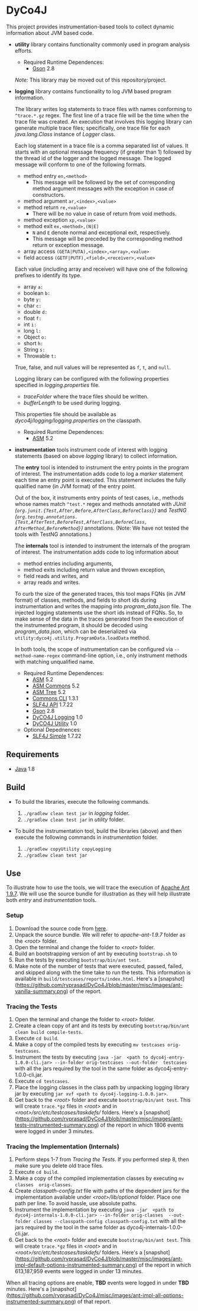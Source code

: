 # DyCo4J

This project provides instrumentation-based tools to collect dynamic information
about JVM based code.

- **utility** library contains functionality commonly used in program analysis 
  efforts.  
    - Required Runtime Dependences:
        - [Gson](https://github.com/google/gson) 2.8
        
  _Note:_ This library may be moved out of this repository/project.  


- **logging** library contains functionality to log JVM based program 
  information.
  
  The library writes log statements to trace files with names conforming to 
  `^trace.*.gz` regex.  The first line of a trace file will be the time when 
  the trace file was created.  An execution that involves this logging 
  library can generate multiple trace files; specifically, one trace file for 
  each _java.lang.Class_ instance of _Logger_ class.
  
  Each log statement in a trace file is a comma separated list of values.  It 
  starts with an optional message frequency (if greater than 1) followed by the 
  thread id of the logger and the logged message.  The logged message will 
  conform to one of the following formats.
    - method entry `en,<method>`
      - This message will be followed by the set of corresponding method 
        argument messages with the exception in case of constructors.
    - method argument `ar,<index>,<value>`
    - method return `re,<value>`
      - There will be no value in case of return from void methods.
    - method exception `xp,<value>`
    - method exit `ex,<method>,(N|E)`
      - `N` and `E` denote normal and exceptional exit, respectively.
      - This message will be preceded by the corresponding method return or 
        exception message.
    - array access `(GETA|PUTA),<index>,<array>,<value>`
    - field access `(GETF|PUTF),<field>,<receiver>,<value>`
    
  Each value (including array and receiver) will have one of the following 
  prefixes to identify its type.
    - array `a:`
    - boolean `b:`
    - byte `y:`
    - char `c:`
    - double `d:`
    - float `f:`
    - int `i:`
    - long `l:`
    - Object `o:`
    - short `h:`
    - String `s:`
    - Throwable `t:`
    
  True, false, and null values will be represented as `f`, `t`, and `null`.

  Logging library can be configured with the following properties specified in 
  _logging.properties_ file.
    - _traceFolder_ where the trace files should be written.
    - _bufferLength_ to be used during logging.
  
  This properties file should be available as _dyco4j/logging/logging.properties_
  on the classpath.
  
    - Required Runtime Dependences:
        - [ASM](http://asm.ow2.org/) 5.2


- **instrumentation** tools instrument code of interest with logging statements 
  (based on above _logging_ library) to collect information.  
  
  The **entry** tool is intended to instrument the entry points in the program 
  of interest.  The instrumentation adds code to log a _marker_ statement each 
  time an entry point is executed.  This statement includes the fully qualified
  name (in JVM format) of the entry point.
  
  Out of the box, it instruments entry points of test cases, i.e., methods 
  whose names match `^test.*` regex and methods annotated with _JUnit 
  (`org.junit.{Test,After,Before,AfterClass,BeforeClass}`)_ and _TestNG 
  (`org.testng.annotations.{Test,AfterTest,BeforeTest,AfterClass,BeforeClass,
  AfterMethod,BeforeMethod}`)_ annotations. (Note: We have not tested the tools 
  with TestNG annotations.)  
  
  The **internals** tool is intended to instrument the internals of the program
  of interest.  The instrumentation adds code to log information about
    - method entries including arguments,
    - method exits including return value and thrown exception, 
    - field reads and writes, and 
    - array reads and writes.
    
  To curb the size of the generated traces, this tool maps FQNs (in JVM format) 
  of classes, methods, and fields to short ids during instrumentation and 
  writes the mapping into _program_data.json_ file. The injected logging 
  statements use the short ids instead of FQNs.  So, to make sense of the data 
  in the traces generated from the execution of the instrumented program, it 
  should be decoded using _program_data.json_, which can be deserialized via
  `utility:dyco4j.utility.ProgramData.loadData` method.
   
  In both tools, the scope of instrumentation can be configured via 
  `--method-name-regex` command-line option, i.e., only instrument methods 
  with matching unqualified name.
  
    - Required Runtime Dependences:
        - [ASM](http://asm.ow2.org/) 5.2 
        - [ASM Commons](http://asm.ow2.org/) 5.2
        - [ASM Tree](http://asm.ow2.org/) 5.2
        - [Commons CLI](http://commons.apache.org/proper/commons-cli/) 1.3.1
        - [SLF4J API](http://www.slf4j.org/) 1.7.22
        - [Gson](https://github.com/google/gson) 2.8
        - [DyCO4J Logging](https://github.com/rvprasad/DyCo4J) 1.0
        - [DyCO4J Utility](https://github.com/rvprasad/DyCo4J) 1.0
    - Optional Depednences:
        - [SLF4J Simple](http://www.slf4j.org/) 1.7.22
        
        
## Requirements
- [Java](http://www.oracle.com/technetwork/java/javase/%20downloads/index.html) 1.8


## Build 
- To build the libraries, execute the following commands.
    1. `./gradlew clean test jar` in _logging_ folder.
    2. `./gradlew clean test jar` in _utility_ folder.

- To build the instrumentation tool, build the libraries (above) and then 
  execute the following commands in _instrumentation_ folder.
    1. `./gradlew copyUtility copyLogging`
    2. `./gradlew clean test jar`
    

## Use

To illustrate how to use the tools, we will trace the execution of 
[Apache Ant 1.9.7](http://ant.apache.org/).  We will use the source bundle for 
illustration as they will help illustrate both _entry_ and _instrumentation_ 
tools.

### Setup
1. Download the source code from [here](http://ant.apache.org/srcdownload.cgi).
2. Unpack the source bundle.  We will refer to _apache-ant-1.9.7_ folder as the 
   _\<root>_ folder.
3. Open the terminal and change the folder to _\<root>_ folder.
4. Build an bootstrapping version of ant by executing `bootstrap.sh` to 
5. Run the tests by executing `bootstrap/bin/ant test`.
6. Make note of the number of tests that were executed, passed, failed, and 
   skipped along with the time take to run the tests.  This information is
   available in `build/testcases/reports/index.html`.  Here's a [snapshot]
   (https://github.com/rvprasad/DyCo4J/blob/master/misc/images/ant-vanilla-summary.png)
   of the report.

### Tracing the Tests
1. Open the terminal and change the folder to _\<root>_ folder.
2. Create a clean copy of ant and its tests by executing 
   `bootstrap/bin/ant clean build compile-tests`.
3. Execute `cd build`.
4. Make a copy of the compiled tests by executing `mv testcases orig-testcases`.
5. Instrument the tests by executing `java -jar 
   <path to dyco4j-entry-1.0.0-cli.jar> --in-folder orig-testcases --out-folder 
   testcases` with all the jars required by the tool in the same folder as 
   dyco4j-entry-1.0.0-cli.jar.
6. Execute `cd testcases`.
7. Place the logging classes in the class path by unpacking logging library jar
   by executing `jar xvf <path to dyco4j-logging-1.0.0.jar>`.
8. Get back to the _\<root>_ folder and execute `bootstrap/bin/ant test`.  This
   will create `trace.*gz` files in _\<root>_ and in 
   _\<root>/src/etc/testcases/taskdefs/_ folders.  Here's a [snapshot]
   (https://github.com/rvprasad/DyCo4J/blob/master/misc/images/ant-tests-instrumented-summary.png)
   of the report in which 1806 events were logged in under 3 minutes.
   
### Tracing the Implementation (Internals)
1. Perform steps 1-7 from _Tracing the Tests_.  If you performed step 8, then 
   make sure you delete old trace files.
2. Execute `cd build`.
3. Make a copy of the compiled implementation classes by executing `mv classes 
   orig-classes`.
4. Create _classpath-config.txt_ file with paths of the dependent jars for the 
   implementation available under _\<root>/lib/optional_ folder.  Place one 
   path per line.  To avoid hassle, use absolute paths.
5. Instrument the implementation by executing `java -jar 
   <path to dyco4j-internals-1.0.0-cli.jar> --in-folder orig-classes 
   --out-folder classes --classpath-config classpath-config.txt` 
   with all the jars required by the tool in the same folder as 
   dyco4j-internals-1.0.0-cli.jar.
6. Get back to the _\<root>_ folder and execute `bootstrap/bin/ant test`.  This
   will create `trace.*gz` files in _\<root>_ and in 
   _\<root>/src/etc/testcases/taskdefs/_ folders.  Here's a [snapshot]
   (https://github.com/rvprasad/DyCo4J/blob/master/misc/images/ant-impl-default-options-instrumented-summary.png)
   of the report in which 613,187,959 events were logged in under 13 minutes.


When all tracing options are enable, **TBD** events were logged in under **TBD** minutes.
Here's a [snapshot]
(https://github.com/rvprasad/DyCo4J/misc/images/ant-impl-all-options-instrumented-summary.png) 
of that report.
